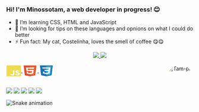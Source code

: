 ### Hi! I'm Minossotam, a web developer in progress! 😊



- 🌱 I’m learning CSS, HTML and JavaScript
- 🤔 I’m looking for tips on these languages and opnions on what I could do better
- ⚡ Fun fact: My cat, Costelinha, loves the smell of coffee 😋😋

<div align="center">
  <a href="https://github.com/minossotam">
  <img height="150em" src="https://github-readme-stats.vercel.app/api?username=minossotam&show_icons=true&theme=aura&include_all_commits=true&count_private=true"/>
  <img height="150em" src="https://github-readme-stats.vercel.app/api/top-langs/?username=minossotam&layout=compact&langs_count=7&theme=aura"/>
</div>
  
  <div style="display: inline_block"><br>
  <img align="center" alt="Rafa-Js" height="30" width="40" src="https://raw.githubusercontent.com/devicons/devicon/master/icons/javascript/javascript-plain.svg">
  <img align="center" alt="Rafa-HTML" height="30" width="40" src="https://raw.githubusercontent.com/devicons/devicon/master/icons/html5/html5-original.svg">
  <img align="center" alt="Rafa-CSS" height="30" width="40" src="https://raw.githubusercontent.com/devicons/devicon/master/icons/css3/css3-original.svg">
  <img align="right" alt="Tam-pic" height="150" style="border-radius:50px;" src="https://hosting.photobucket.com/images/pp298/TTkonsrockare/tam-gif.gif?width=450&height=278&crop=fill">
</div>
  
  ##
  
  <div> 
  <a href="https://instagram.com/minossotam" target="_blank"><img src="https://img.shields.io/badge/-Instagram-%23E4405F?style=for-the-badge&logo=instagram&logoColor=white" target="_blank"></a>
 	<a href="https://www.twitch.tv/minossotam" target="_blank"><img src="https://img.shields.io/badge/Twitch-9146FF?style=for-the-badge&logo=twitch&logoColor=white" target="_blank"></a>
 <a href="https://discord.gg/minossotam#1684" target="_blank"><img src="https://img.shields.io/badge/Discord-7289DA?style=for-the-badge&logo=discord&logoColor=white" target="_blank"></a> 
  <a href = "mailto:tamybluboo@gmail.com"><img src="https://img.shields.io/badge/-Gmail-%23333?style=for-the-badge&logo=gmail&logoColor=white" target="_blank"></a>
  <a href="https://www.linkedin.com/in/minossotam" target="_blank"><img src="https://img.shields.io/badge/-LinkedIn-%230077B5?style=for-the-badge&logo=linkedin&logoColor=white" target="_blank"></a> 
 
  ![Snake animation](https://github.com/minossotam/minossotam/blob/output/github-contribution-grid-snake.svg)
 
</div>
